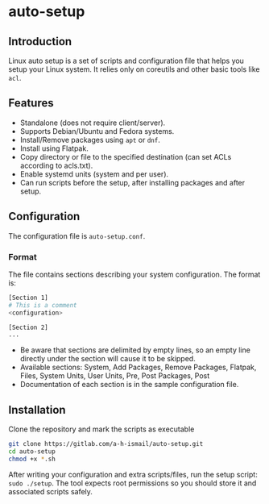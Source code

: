 # auto-setup

## Introduction

Linux auto setup is a set of scripts and configuration file that helps you setup your Linux system. It relies only on coreutils and other basic tools like `acl`.

## Features

- Standalone (does not require client/server).
- Supports Debian/Ubuntu and Fedora systems.
- Install/Remove packages using `apt` or `dnf`.
- Install using Flatpak.
- Copy directory or file to the specified destination (can set ACLs according to acls.txt).
- Enable systemd units (system and per user).
- Can run scripts before the setup, after installing packages and after setup.

## Configuration

The configuration file is `auto-setup.conf`.

### Format

The file contains sections describing your system configuration. The format is:

```bash
[Section 1]
# This is a comment
<configuration>

[Section 2]
...
```

- Be aware that sections are delimited by empty lines, so an empty line directly under the section will cause it to be skipped.
- Available sections: System, Add Packages, Remove Packages, Flatpak, Files, System Units, User Units, Pre, Post Packages, Post
- Documentation of each section is in the sample configuration file.

## Installation

Clone the repository and mark the scripts as executable

```bash
git clone https://gitlab.com/a-h-ismail/auto-setup.git
cd auto-setup
chmod +x *.sh
```

After writing your configuration and extra scripts/files, run the setup script: `sudo ./setup`. The tool expects root permissions so you should store it and associated scripts safely.